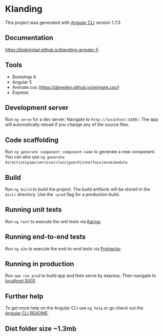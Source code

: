 # Klanding

This project was generated with [Angular CLI](https://github.com/angular/angular-cli) version 1.7.3.

## Documentation
https://kiskinvlad.github.io/klanding-angular-5

## Tools

- Bootstrap 4
- Angular 5
- Animate.css (https://daneden.github.io/animate.css/)
- Express

## Development server

Run `ng serve` for a dev server. Navigate to `http://localhost:4200/`. The app will automatically reload if you change any of the source files.

## Code scaffolding

Run `ng generate component component-name` to generate a new component. You can also use `ng generate directive|pipe|service|class|guard|interface|enum|module`.

## Build

Run `ng build` to build the project. The build artifacts will be stored in the `dist/` directory. Use the `-prod` flag for a production build.

## Running unit tests

Run `ng test` to execute the unit tests via [Karma](https://karma-runner.github.io).

## Running end-to-end tests

Run `ng e2e` to execute the end-to-end tests via [Protractor](http://www.protractortest.org/).
## Running in production

Run `npm run prod` to build app and then serve by express. Then navigate to [localhost:3000](http://localhost:300)

## Further help

To get more help on the Angular CLI use `ng help` or go check out the [Angular CLI README](https://github.com/angular/angular-cli/blob/master/README.md).

## Dist folder size ~1.3mb
